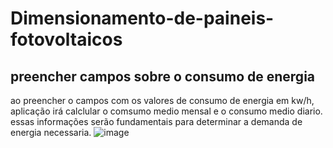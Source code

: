 # Dimensionamento-de-paineis-fotovoltaicos

## preencher campos sobre o consumo de energia
ao preencher o campos com os valores de consumo de energia em kw/h,  aplicação irá calclular o comsumo medio mensal e o consumo medio diario. essas informações serão fundamentais para determinar a demanda de energia necessaria.
![image](https://user-images.githubusercontent.com/28581183/210120874-338b5883-b6cf-4c5f-973b-046debb6c941.png)

